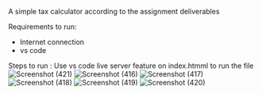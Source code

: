 A simple tax calculator according to the assignment deliverables

Requirements to run:
 - Internet connection
 - vs code

Steps to run :
Use vs code live server feature on index.htmml to run the file 
![Screenshot (421)](https://github.com/mitrya/fyleproject.github.io/assets/75801293/f907ea53-cd77-44b1-bfa3-c952a3289272)
![Screenshot (416)](https://github.com/mitrya/fyleproject.github.io/assets/75801293/5e9cfcf1-37e7-487c-84a6-cdac3f6fd605)
![Screenshot (417)](https://github.com/mitrya/fyleproject.github.io/assets/75801293/734f4cd3-0279-4b10-8d91-08fd8fb9b2c6)
![Screenshot (418)](https://github.com/mitrya/fyleproject.github.io/assets/75801293/92812e7b-6718-4286-a809-22e958b2f26d)
![Screenshot (419)](https://github.com/mitrya/fyleproject.github.io/assets/75801293/e9f8b513-c7c6-4baa-b242-eea8f14978ce)
![Screenshot (420)](https://github.com/mitrya/fyleproject.github.io/assets/75801293/513dc059-b498-4c17-aaca-f83bf9ae383e)
